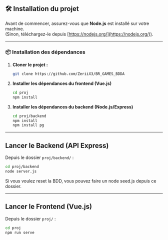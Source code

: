 ## 🛠️ Installation du projet

Avant de commencer, assurez-vous que **Node.js** est installé sur votre machine.  
(Sinon, téléchargez-le depuis [https://nodejs.org/](https://nodejs.org/)).

---

### 📦 Installation des dépendances

1. **Cloner le projet :**
   ```bash
   git clone https://github.com/ZeriiX3/BR_GAMES_BDDA
   ```


2. **Installer les dépendances du frontend (Vue.js)**
   ```bash
   cd proj
   npm install
   ```

3. **Installer les dépendances du backend (Node.js/Express)**
   ```bash
   cd proj/backend
   npm install
   npm install pg
   ```



---

## Lancer le Backend (API Express)

Depuis le dossier `proj/backend/` :

   ```bash
   cd proj/backend
   node server.js
   ```
Si vous voulez reset la BDD, vous pouvez faire un node seed.js depuis ce dossier.

---

## Lancer le Frontend (Vue.js)

Depuis le dossier `proj/` :

   ```bash
   cd proj
   npm run serve
   ```
